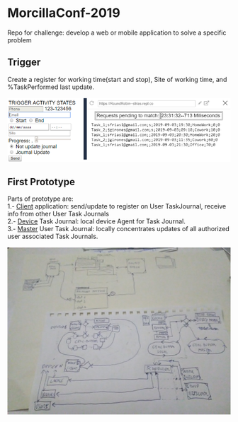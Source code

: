 # MorcillaConf-2019
Repo for challenge:  develop a web or mobile application to solve a specific problem<br>
## Trigger
Create a register for working time(start and stop), Site of working time, and %TaskPerformed last update.<br>
<br>
![FormList](https://github.com/sfrias/MorcillaConf-2019/blob/master/Proto1/Present00.png)
<br>
## First Prototype
Parts of prototype are:<br>
  1.- [Client](https://github.com/sfrias/MorcillaConf-2019/tree/master/Proto1/WebRcv) 
      application: send/update to register on User TaskJournal, receive info from other User Task Journals<br>
  2.- [Device](https://github.com/sfrias/MorcillaConf-2019/tree/master/Proto1/ServeForms)
      Task Journal: local device Agent for Task Journal.<br>
  3.- [Master](https://github.com/sfrias/MorcillaConf-2019/tree/master/Proto1/RoundRolling)
      User Task Journal: locally concentrates updates of all authorized user associated Task Journals.<br>
<br>
![Esquema1](https://github.com/sfrias/MorcillaConf-2019/blob/master/Proto1/Esquema01.jpg)
